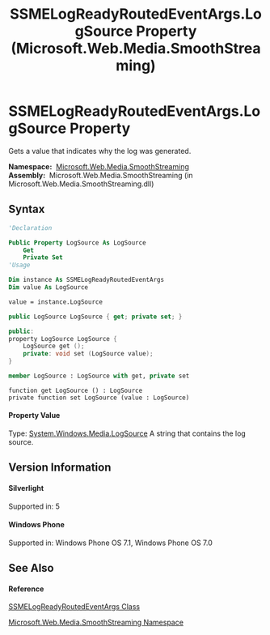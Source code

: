 ﻿---
title: SSMELogReadyRoutedEventArgs.LogSource Property  (Microsoft.Web.Media.SmoothStreaming)
TOCTitle: LogSource Property
ms:assetid: P:Microsoft.Web.Media.SmoothStreaming.SSMELogReadyRoutedEventArgs.LogSource
ms:mtpsurl: https://msdn.microsoft.com/en-us/library/microsoft.web.media.smoothstreaming.ssmelogreadyroutedeventargs.logsource(v=VS.95)
ms:contentKeyID: 46307864
ms.date: 05/31/2012
mtps_version: v=VS.95
f1_keywords:
- Microsoft.Web.Media.SmoothStreaming.SSMELogReadyRoutedEventArgs.get_LogSource
- Microsoft.Web.Media.SmoothStreaming.SSMELogReadyRoutedEventArgs.LogSource
- Microsoft.Web.Media.SmoothStreaming.SSMELogReadyRoutedEventArgs.set_LogSource
dev_langs:
- CSharp
- JScript
- VB
- FSharp
- c++
api_location:
- Microsoft.Web.Media.SmoothStreaming.dll
api_name:
- Microsoft.Web.Media.SmoothStreaming.SSMELogReadyRoutedEventArgs.get_LogSource
- Microsoft.Web.Media.SmoothStreaming.SSMELogReadyRoutedEventArgs.LogSource
- Microsoft.Web.Media.SmoothStreaming.SSMELogReadyRoutedEventArgs.set_LogSource
api_type:
- Managed
topic_type:
- apiref
- kbSyntax
product_family_name: VS
ROBOTS: INDEX,FOLLOW
---

# SSMELogReadyRoutedEventArgs.LogSource Property

Gets a value that indicates why the log was generated.

**Namespace:**  [Microsoft.Web.Media.SmoothStreaming](microsoft-web-media-smoothstreaming-namespace_1.md)  
**Assembly:**  Microsoft.Web.Media.SmoothStreaming (in Microsoft.Web.Media.SmoothStreaming.dll)

## Syntax

``` vb
'Declaration

Public Property LogSource As LogSource
    Get
    Private Set
'Usage

Dim instance As SSMELogReadyRoutedEventArgs
Dim value As LogSource

value = instance.LogSource
```

``` csharp
public LogSource LogSource { get; private set; }
```

``` c++
public:
property LogSource LogSource {
    LogSource get ();
    private: void set (LogSource value);
}
```

``` fsharp
member LogSource : LogSource with get, private set
```

``` jscript
function get LogSource () : LogSource
private function set LogSource (value : LogSource)
```

#### Property Value

Type: [System.Windows.Media.LogSource](https://msdn.microsoft.com/en-us/library/dd491072\(v=vs.95\))  
A string that contains the log source.

## Version Information

#### Silverlight

Supported in: 5  

#### Windows Phone

Supported in: Windows Phone OS 7.1, Windows Phone OS 7.0  

## See Also

#### Reference

[SSMELogReadyRoutedEventArgs Class](ssmelogreadyroutedeventargs-class-microsoft-web-media-smoothstreaming_1.md)

[Microsoft.Web.Media.SmoothStreaming Namespace](microsoft-web-media-smoothstreaming-namespace_1.md)

